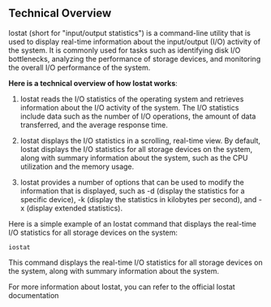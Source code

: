 ## Technical Overview

Iostat (short for "input/output statistics") is a command-line utility that is used to display real-time information about the input/output (I/O) activity of the system. It is commonly used for tasks such as identifying disk I/O bottlenecks, analyzing the performance of storage devices, and monitoring the overall I/O performance of the system.

**Here is a technical overview of how Iostat works**:

1. Iostat reads the I/O statistics of the operating system and retrieves information about the I/O activity of the system. The I/O statistics include data such as the number of I/O operations, the amount of data transferred, and the average response time.

1. Iostat displays the I/O statistics in a scrolling, real-time view. By default, Iostat displays the I/O statistics for all storage devices on the system, along with summary information about the system, such as the CPU utilization and the memory usage.

1. Iostat provides a number of options that can be used to modify the information that is displayed, such as -d (display the statistics for a specific device), -k (display the statistics in kilobytes per second), and -x (display extended statistics).

Here is a simple example of an Iostat command that displays the real-time I/O statistics for all storage devices on the system:

```
iostat
```

This command displays the real-time I/O statistics for all storage devices on the system, along with summary information about the system.

For more information about Iostat, you can refer to the official Iostat documentation

